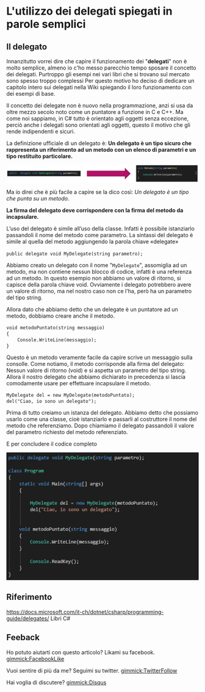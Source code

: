 # L'utilizzo dei delegati spiegati in parole semplici

## Il delegato
Innanzitutto vorrei dire che capire il funzionamento dei "**delegati**" non è molto semplice, almeno io c'ho messo parecchio tempo sposare il concetto dei delegati.
Purtroppo gli esempi nei vari libri che si trovano sul mercato sono spesso troppo complessi
Per questo motivo ho deciso di dedicare un capitolo intero sui delegati nella Wiki spiegando il loro funzionamento con dei esempi di base.

Il concetto dei delegate non è nuovo nella programmazione, anzi si usa da oltre mezzo secolo noto come un puntatore a funzione in C e C++.
Ma come noi sappiamo, in C# tutto è orientato agli oggetti senza eccezione, perciò anche i delegati sono orientati agli oggetti, questo il motivo che gli rende indipendenti e sicuri.

La definizione ufficiale di un delegato è:
**Un delegato è un tipo sicuro che rappresenta un riferimento ad un metodo con un elenco di parametri e un tipo restituito particolare.**

 ![image.png](img/puntatore-delegati.png)

Ma io direi che è più facile a capire se la dico così:
_Un delegato è un tipo che punta su un metodo._

**La firma del delegato deve corrispondere con la firma del metodo da incapsulare.**

L’uso del delegato è simile all’uso della classe. Infatti è possibile istanziarlo passandoli il nome del metodo come parametro.
La sintassi del delegato è simile al quella del metodo aggiungendo la parola chiave «delegate»

`public delegate void MyDelegate(string parametro);`

Abbiamo creato un delegato con il nome "`MyDelegate`", assomiglia ad un metodo, ma non contiene nessun blocco di codice, infatti è una referenza ad un metodo.
In questo esempio non abbiamo un valore di ritorno, si capisce della parola chiave void. Ovviamente i delegato potrebbero avere un valore di ritorno, ma nel nostro caso non ce l'ha, però ha un parametro del tipo string.

Allora dato che abbiamo detto che un delegate è un puntatore ad un metodo, dobbiamo creare anche il metodo.


```
void metodoPuntato(string messaggio)
{
    Console.WriteLine(messaggio);
}
```


Questo è un metodo veramente facile da capire scrive un messaggio sulla consolle.
Come notiamo, il metodo corrisponde alla firma del delegato: Nessun valore di ritorno (void) e si aspetta un parametro del tipo string.
Allora il nostro delegato che abbiamo dichiarato in precedenza si lascia comodamente usare per effettuare incapsulare il metodo.


```
MyDelegate del = new MyDelegate(metodoPuntato);
del("Ciao, io sono un delegato");
```

Prima di tutto creiamo un istanza del delegato. Abbiamo detto che possiamo usarlo come una classe, cioè istanziarlo e passarli al costruttore il nome del metodo che referenziamo.
Dopo chiamiamo il delegato passandoli il valore del parametro richiesto del metodo referenziato.

E per concludere il codice completo

![image.png](img/source.png)

## Riferimento
https://docs.microsoft.com/it-ch/dotnet/csharp/programming-guide/delegates/
Libri C#


## Feeback
Ho potuto aiutarti con questo articolo? Likami su facebook.
[gimmick:FacebookLike](http://www.facebook.com)

Vuoi sentire di più da me? Seguimi su twitter.
[gimmick:TwitterFollow](@wuenci)

Hai voglia di discutere?
[gimmick:Disqus](0x0000001a)

